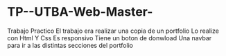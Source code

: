 # TP--UTBA-Web-Master-
Trabajo Practico
El trabajo era realizar una copia de un portfolio
Lo realize con Html Y Css
Es responsivo
Tiene un boton de donwload
Una navbar para ir a las distintas secciones del portfolio
